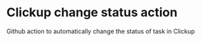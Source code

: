# Clickup change status action  
Github action to automatically change the status of task in Clickup

